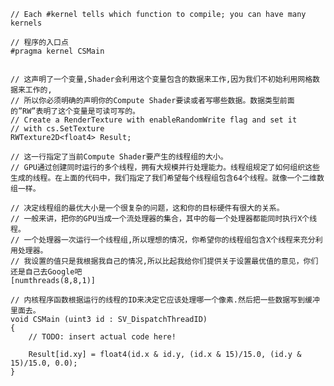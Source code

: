 	// Each #kernel tells which function to compile; you can have many kernels
	
	// 程序的入口点
	#pragma kernel CSMain 
	
	
	// 这声明了一个变量,Shader会利用这个变量包含的数据来工作,因为我们不初始利用网格数据来工作的,
	// 所以你必须明确的声明你的Compute Shader要读或者写哪些数据。数据类型前面的”RW”表明了这个变量是可读可写的。
	// Create a RenderTexture with enableRandomWrite flag and set it
	// with cs.SetTexture
	RWTexture2D<float4> Result;
	
	// 这一行指定了当前Compute Shader要产生的线程组的大小。
	// GPU通过创建同时运行的多个线程，拥有大规模并行处理能力。线程组规定了如何组织这些生成的线程。在上面的代码中，我们指定了我们希望每个线程组包含64个线程。就像一个二维数组一样。
	
	// 决定线程组的最优大小是一个很复杂的问题，这和你的目标硬件有很大的关系。
	// 一般来讲，把你的GPU当成一个流处理器的集合，其中的每一个处理器都能同时执行X个线程。
	// 一个处理器一次运行一个线程组,所以理想的情况，你希望你的线程组包含X个线程来充分利用处理器。
	// 我设置的值只是我根据我自己的情况,所以比起我给你们提供关于设置最优值的意见，你们还是自己去Google吧
	[numthreads(8,8,1)]
	
	// 内核程序函数根据运行的线程的ID来决定它应该处理哪一个像素.然后把一些数据写到缓冲里面去。
	void CSMain (uint3 id : SV_DispatchThreadID)
	{
		// TODO: insert actual code here!
	
		Result[id.xy] = float4(id.x & id.y, (id.x & 15)/15.0, (id.y & 15)/15.0, 0.0);
	}